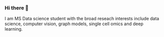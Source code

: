 ### Hi there 👋
I am MS Data science student with the broad reseach interests include data science, computer vision, graph models, single cell omics and deep learning.
<!--

-->
